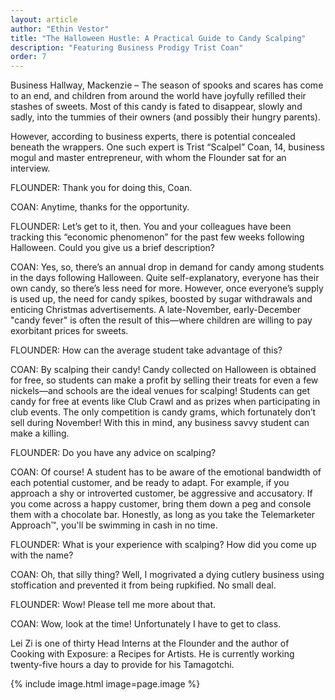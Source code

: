 ```yaml
---
layout: article
author: "Ethin Vestor"
title: "The Halloween Hustle: A Practical Guide to Candy Scalping"
description: "Featuring Business Prodigy Trist Coan"
order: 7
---
```

Business Hallway, Mackenzie – The season of spooks and scares has come to an end, and children from around the world have joyfully refilled their stashes of sweets. Most of this candy is fated to disappear, slowly and sadly, into the tummies of their owners (and possibly their hungry parents).

However, according to business experts, there is potential concealed beneath the wrappers. One such expert is Trist “Scalpel” Coan, 14, business mogul and master entrepreneur, with whom the Flounder sat for an interview. 

FLOUNDER: Thank you for doing this, Coan.

COAN: Anytime, thanks for the opportunity.

FLOUNDER: Let’s get to it, then. You and your colleagues have been tracking this “economic phenomenon” for the past few weeks following Halloween. Could you give us a brief description?

COAN: Yes, so, there’s an annual drop in demand for candy among students in the days following Halloween. Quite self-explanatory, everyone has their own candy, so there’s less need for more. However, once everyone’s supply is used up, the need for candy spikes, boosted by sugar withdrawals and enticing Christmas advertisements.  A late-November, early-December "candy fever" is often the result of this—where children are willing to pay exorbitant prices for sweets.

FLOUNDER: How can the average student take advantage of this?

COAN: By scalping their candy! Candy collected on Halloween is obtained for free, so students can make a profit by selling their treats for even a few nickels—and schools are the ideal venues for scalping! Students can get candy for free at events like Club Crawl and as prizes when participating in club events. The only competition is candy grams, which fortunately don’t sell during November! With this in mind, any business savvy student can make a killing.

FLOUNDER: Do you have any advice on scalping?

COAN: Of course! A student has to be aware of the emotional bandwidth of each potential customer, and be ready to adapt. For example, if you approach a shy or introverted customer, be aggressive and accusatory. If you come across a happy customer, bring them down a peg and console them with a chocolate bar. Honestly, as long as you take the Telemarketer Approach™, you'll be swimming in cash in no time.

FLOUNDER: What is your experience with scalping? How did you come up with the name?

COAN: Oh, that silly thing? Well, I mogrivated a dying cutlery business using stoffication and prevented it from being rupkified. No small deal.

FLOUNDER: Wow! Please tell me more about that.

COAN: Wow, look at the time! Unfortunately I have to get to class.

Lei Zi is one of thirty Head Interns at the Flounder and the author of Cooking with Exposure: a Recipes for Artists. He is currently working twenty-five hours a day to provide for his Tamagotchi.

{% include image.html image=page.image %}

